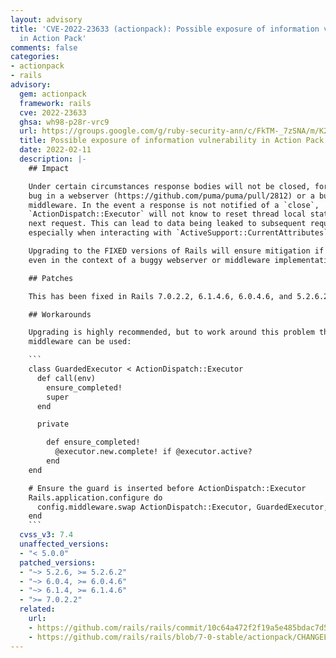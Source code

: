 ```yaml
---
layout: advisory
title: 'CVE-2022-23633 (actionpack): Possible exposure of information vulnerability
  in Action Pack'
comments: false
categories:
- actionpack
- rails
advisory:
  gem: actionpack
  framework: rails
  cve: 2022-23633
  ghsa: wh98-p28r-vrc9
  url: https://groups.google.com/g/ruby-security-ann/c/FkTM-_7zSNA/m/K2RiMJBlBAAJ
  title: Possible exposure of information vulnerability in Action Pack
  date: 2022-02-11
  description: |-
    ## Impact

    Under certain circumstances response bodies will not be closed, for example a
    bug in a webserver (https://github.com/puma/puma/pull/2812) or a bug in a Rack
    middleware. In the event a response is not notified of a `close`,
    `ActionDispatch::Executor` will not know to reset thread local state for the
    next request. This can lead to data being leaked to subsequent requests,
    especially when interacting with `ActiveSupport::CurrentAttributes`.

    Upgrading to the FIXED versions of Rails will ensure mitigation if this issue
    even in the context of a buggy webserver or middleware implementation.

    ## Patches

    This has been fixed in Rails 7.0.2.2, 6.1.4.6, 6.0.4.6, and 5.2.6.2.

    ## Workarounds

    Upgrading is highly recommended, but to work around this problem the following
    middleware can be used:

    ```
    class GuardedExecutor < ActionDispatch::Executor
      def call(env)
        ensure_completed!
        super
      end

      private

        def ensure_completed!
          @executor.new.complete! if @executor.active?
        end
    end

    # Ensure the guard is inserted before ActionDispatch::Executor
    Rails.application.configure do
      config.middleware.swap ActionDispatch::Executor, GuardedExecutor, executor
    end
    ```
  cvss_v3: 7.4
  unaffected_versions:
  - "< 5.0.0"
  patched_versions:
  - "~> 5.2.6, >= 5.2.6.2"
  - "~> 6.0.4, >= 6.0.4.6"
  - "~> 6.1.4, >= 6.1.4.6"
  - ">= 7.0.2.2"
  related:
    url:
    - https://github.com/rails/rails/commit/10c64a472f2f19a5e485bdac7d5106a76aeb29a5
    - https://github.com/rails/rails/blob/7-0-stable/actionpack/CHANGELOG.md#rails-7021-february-11-2022
---
```

